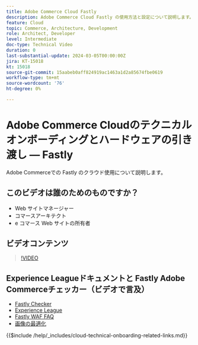 ```yaml
---
title: Adobe Commerce Cloud Fastly
description: Adobe Commerce Cloud Fastly の使用方法と設定について説明します。
feature: Cloud
topic: Commerce, Architecture, Development
role: Architect, Developer
level: Intermediate
doc-type: Technical Video
duration: 0
last-substantial-update: 2024-03-05T00:00:00Z
jira: KT-15018
kt: 15018
source-git-commit: 15aabeb0aff824919ac1463a1d2a85674fbe0619
workflow-type: tm+mt
source-wordcount: '76'
ht-degree: 0%

---
```



# Adobe Commerce Cloudのテクニカルオンボーディングとハードウェアの引き渡し — Fastly

Adobe Commerceでの Fastly のクラウド使用について説明します。

## このビデオは誰のためのものですか？

- Web サイトマネージャー
- コマースアーキテクト
- e コマース Web サイトの所有者

## ビデオコンテンツ

>[!VIDEO](https://video.tv.adobe.com/v/3427695?learn=on)

## Experience Leagueドキュメントと Fastly Adobe Commerceチェッカー（ビデオで言及）

- [Fastly Checker](https://adobe-commerce-tester.freetls.fastly.net/adobe-commerce-tester/)
- [Experience League](https://experienceleague.adobe.com/docs/commerce-cloud-service/user-guide/cdn/fastly.html)
- [Fastly WAF FAQ](https://experienceleague.adobe.com/docs/commerce-knowledge-base/kb/faq/web-application-firewall-waf-powered-by-fastly-the-faq.html)
- [画像の最適化](https://experienceleague.adobe.com/docs/commerce-operations/implementation-playbook/best-practices/development/image-optimization.html)

{{$include /help/_includes/cloud-technical-onboarding-related-links.md}}
